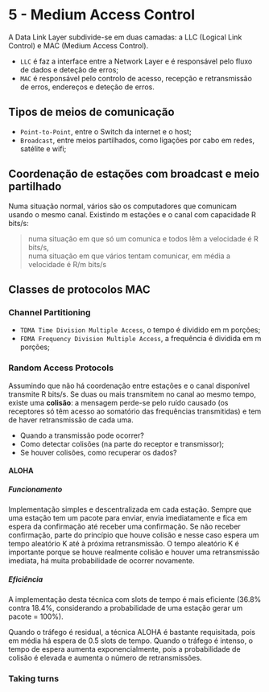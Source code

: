 # 5 - Medium Access Control

A Data Link Layer subdivide-se em duas camadas: a LLC (Logical Link Control) e MAC (Medium Access Control).

- `LLC` é faz a interface entre a Network Layer e é responsável pelo fluxo de dados e deteção de erros;
- `MAC` é responsável pelo controlo de acesso, recepção e retransmissão de erros, endereços e deteção de erros. 

## Tipos de meios de comunicação

- `Point-to-Point`, entre o Switch da internet e o host;
- `Broadcast`, entre meios partilhados, como ligações por cabo em redes, satélite e wifi;

## Coordenação de estações com broadcast e meio partilhado

Numa situação normal, vários são os computadores que comunicam usando o mesmo canal. Existindo m estações e o canal com capacidade R bits/s:

> numa situação em que só um comunica e todos lêm a velocidade é R bits/s, <br>
> numa situação em que vários tentam comunicar, em média a velocidade é R/m bits/s <br>

## Classes de protocolos MAC

### Channel Partitioning

- `TDMA Time Division Multiple Access`, o tempo é dividido em m porções;
- `FDMA Frequency Division Multiple Access`, a frequência é dividida em m porções;

### Random Access Protocols

Assumindo que não há coordenação entre estações e o canal disponível transmite R bits/s. Se duas ou mais transmitem no canal ao mesmo tempo, existe uma **colisão**: a mensagem perde-se pelo ruído causado (os receptores só têm acesso ao somatório das frequências transmitidas) e tem de haver retransmissão de cada uma.

- Quando a transmissão pode ocorrer?
- Como detectar colisões (na parte do receptor e transmissor);
- Se houver colisões, como recuperar os dados?

#### ALOHA

##### Funcionamento

Implementação simples e descentralizada em cada estação. Sempre que uma estação tem um pacote para enviar, envia imediatamente e fica em espera da confirmação até receber uma confirmação. Se não receber confirmação, parte do princípio que houve colisão e nesse caso espera um tempo aleatório K até à próxima retransmissão. O tempo aleatório K é importante porque se houve realmente colisão e houver uma retransmissão imediata, há muita probabilidade de ocorrer novamente. 

##### Eficiência

A implementação desta técnica com slots de tempo é mais eficiente (36.8% contra 18.4%, considerando a probabilidade de uma estação gerar um pacote = 100%).

Quando o tráfego é residual, a técnica ALOHA é bastante requisitada, pois em média há espera de 0.5 slots de tempo. Quando o tráfego é intenso, o tempo de espera aumenta exponencialmente, pois a probabilidade de colisão é elevada e aumenta o número de retransmissões.

#### 

### Taking turns

